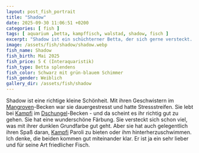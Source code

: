 ```yaml
---
layout: post_fish_portrait
title: "Shadow"
date: 2025-09-30 11:06:51 +0200
categories: [ fish ]
tags: [ aquarium ,betta, kampffisch, walstad, shadow, fisch ]
excerpt: "Shadow ist ein schüchterner Betta, der sich gerne versteckt. Hier halte ich seine Entwicklung fest."
image: /assets/fish/shadow/shadow.webp
fish_name: Shadow
fish_birth: Mai 2025
fish_price: 5 € (Interaquaristik)
fish_type: Betta splendens
fish_color: Schwarz mit grün-blauem Schimmer
fish_gender: Weiblich
gallery_dir: /assets/fish/shadow
---
```




Shadow ist eine richtige kleine Schönheit. Mit ihren Geschwistern im [Mangroven](/tank/2025/09/30/tank_mangrove.html)-Becken war sie dauergestresst und hatte
Stressstreifen.
Sie lebt bei [Kampfi](/fish/2025/09/30/fish_kampfi.html) im [Dschungel](/tank/2025/09/30/tank_dschungel.html)-Becken - und da scheint es ihr richtig gut zu gehen. Sie hat eine wunderschöne Färbung.
Sie versteckt sich schon viel, was mit ihrer dunklen Grundfarbe gut geht. Aber sie hat auch gelegentlich ihren Spaß
daran, [Kampfi](/fish/2025/09/30/fish_kampfi.html) Paroli zu bieten oder ihm hinterherzuschwimmen.
Ich denke, die beiden kommen gut miteinander klar. Er ist ja ein sehr lieber und für seine Art friedlicher Fisch.